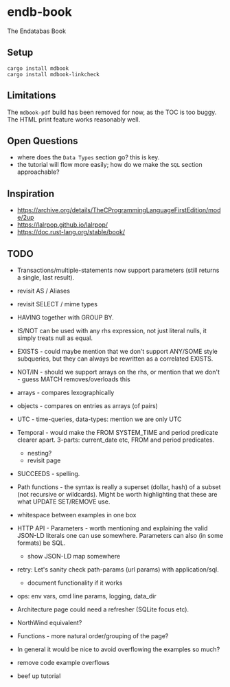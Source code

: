 # endb-book

The Endatabas Book

## Setup

```
cargo install mdbook
cargo install mdbook-linkcheck
```

## Limitations

The `mdbook-pdf` build has been removed for now, as the TOC is too buggy.
The HTML print feature works reasonably well.

## Open Questions

* where does the `Data Types` section go? this is key.
* the tutorial will flow more easily; how do we make the `SQL` section approachable?

## Inspiration

* https://archive.org/details/TheCProgrammingLanguageFirstEdition/mode/2up
* https://lalrpop.github.io/lalrpop/
* https://doc.rust-lang.org/stable/book/

## TODO

* Transactions/multiple-statements now support parameters (still returns a single, last result).
* revisit AS / Aliases
* revisit SELECT / mime types
* HAVING together with GROUP BY.
* IS/NOT can be used with any rhs expression, not just literal nulls, it simply treats null as equal.
* EXISTS - could maybe mention that we don't support ANY/SOME style subqueries, but they can always be rewritten as a correlated EXISTS.
* NOT/IN - should we support arrays on the rhs, or mention that we don't - guess MATCH removes/overloads this
* arrays - compares lexographically
* objects - compares on entries as arrays (of pairs)
* UTC - time-queries, data-types: mention we are only UTC
* Temporal - would make the FROM SYSTEM_TIME and period predicate clearer apart. 3-parts: current_date etc, FROM and period predicates.
    * nesting?
    * revisit page
* SUCCEEDS - spelling.
* Path functions - the syntax is really a superset (dollar, hash) of a subset (not recursive or wildcards). Might be worth highlighting that these are what UPDATE SET/REMOVE use.
* whitespace between examples in one box
* HTTP API - Parameters - worth mentioning and explaining the valid JSON-LD literals one can use somewhere. Parameters can also (in some formats) be SQL.
    * show JSON-LD map somewhere
* retry: Let's sanity check path-params (url params) with application/sql.
    * document functionality if it works

* ops: env vars, cmd line params, logging, data_dir
* Architecture page could need a refresher (SQLite focus etc).
* NorthWind equivalent?
* Functions - more natural order/grouping of the page?
* In general it would be nice to avoid overflowing the examples so much?

* remove code example overflows
* beef up tutorial
